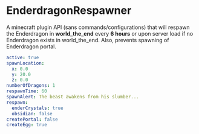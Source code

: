 # EnderdragonRespawner

A minecraft plugin API (sans commands/configurations) that will respawn the Enderdragon in **world_the_end** every **6 hours** or upon server load if no Enderdragon exists in world_the_end. Also, prevents spawning of Enderdragon portal.

```yaml
active: true
spawnLocation:
  x: 0.0
  y: 20.0
  z: 0.0
numberOfDragons: 1
respawnTime: 60
spawnAlert: The beast awakens from his slumber...
respawn:
  enderCrystals: true
  obsidian: false
createPortal: false
createEgg: true
```